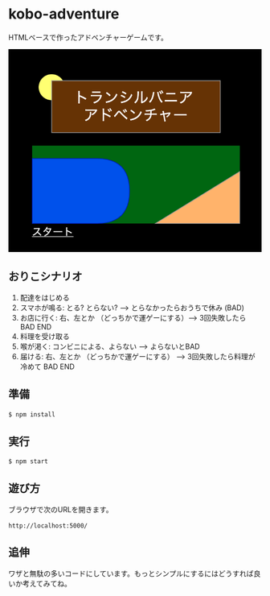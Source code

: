 # kobo-adventure

HTMLベースで作ったアドベンチャーゲームです。

![screenshot.png](./img/screenshot.png)

## おりこシナリオ

1. 配達をはじめる
2. スマホが鳴る: とる? とらない? --> とらなかったらおうちで休み (BAD)
3. お店に行く: 右、左とか （どっちかで運ゲーにする）--> 3回失敗したら BAD END
4. 料理を受け取る
5. 喉が渇く: コンビニによる、よらない --> よらないとBAD
6. 届ける: 右、左とか （どっちかで運ゲーにする） --> 3回失敗したら料理が冷めて BAD END

## 準備

```bash
$ npm install
```

## 実行

```bash
$ npm start
```

## 遊び方

ブラウザで次のURLを開きます。

```
http://localhost:5000/
```

## 追伸

ワザと無駄の多いコードにしています。もっとシンプルにするにはどうすれば良いか考えてみてね。
